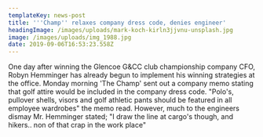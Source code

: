 ```yaml
---
templateKey: news-post
title: '''Champ'' relaxes company dress code, denies engineer'
headingImage: /images/uploads/mark-koch-kirln3jjvnu-unsplash.jpg
image: /images/uploads/img_1988.jpg
date: 2019-09-06T16:53:23.558Z
---
```

One day after winning the Glencoe G&CC club championship company CFO, Robyn Hemminger has already begun to implement his winning strategies at the office.  Monday morning 'The Champ' sent out a company memo stating that golf attire would be included in the company dress code.  "Polo's, pullover shells, visors and golf athletic pants should be featured in all employee wardrobes" the memo read.  However, much to the engineers dismay Mr. Hemminger stated; "I draw the line at cargo's though, and hikers..  non of that crap in the work place"
